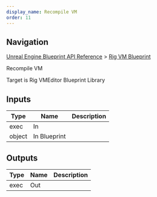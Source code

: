 ```yaml
---
display_name: Recompile VM
order: 11
---
```

## Navigation

[Unreal Engine Blueprint API Reference](https://dev.epicgames.com/documentation/en-us/unreal-engine/BlueprintAPI) > [Rig VM Blueprint](https://dev.epicgames.com/documentation/en-us/unreal-engine/BlueprintAPI/RigVMBlueprint)

Recompile VM

Target is Rig VMEditor Blueprint Library

## Inputs

| Type | Name | Description |
| --- | --- | --- |
| exec | In |  |
| object | In Blueprint |  |

## Outputs

| Type | Name | Description |
| --- | --- | --- |
| exec | Out |  |
